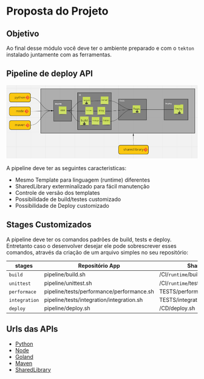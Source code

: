 # Proposta do Projeto 

## Objetivo
Ao final desse módulo você deve ter o ambiente preparado e com o `tekton` instalado juntamente com as ferramentas.

## Pipeline de deploy API


![projeto](img/image14.png)

A pipeline deve ter as seguintes caracteristicas:

* Mesmo Template para linguagem (runtime) diferentes 
* SharedLibrary exterminalizado para fácil manutenção
* Controle de versão dos templates
* Possibilidade de build/testes customizado
* Possibilidade de Deploy customizado

## Stages Customizados

A pipeline deve ter os comandos padrões de build, tests e deploy. Entretanto caso o desenvolver desejar ele pode sobrescrever esses comandos, através da criação de um arquivo simples no seu repositório:

|stages| Repositório App |SharedLibrary|
|-------|------|-------------|
|`build` | pipeline/build.sh |/CI/`runtime`/build/build.sh|
| `unittest` |pipeline/unittest.sh | /CI/`runtime`/tests/unittest.sh |
| `performace` | pipeline/tests/performance/performance.sh  | TESTS/performance/performance.sh  |
| `integration`| pipeline/tests/integration/integration.sh  | TESTS/integration/integration.sh |
| `deploy`|pipeline/deploy.sh | /CD/deploy.sh |



## Urls das APIs

* [Python]()
* [Node]()
* [Goland]()
* [Maven]()
* [SharedLibrary](https://github.com/clodonil/tekton-sharedlibrary)
